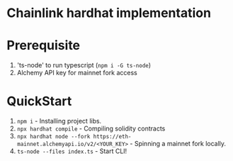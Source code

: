 # Chainlink hardhat implementation

# Prerequisite

1. 'ts-node' to run typescript (`npm i -G ts-node`)
2. Alchemy API key for mainnet fork access

# QuickStart

1. `npm i` - Installing project libs.
2. `npx hardhat compile` - Compiling solidity contracts
3. `npx hardhat node --fork https://eth-mainnet.alchemyapi.io/v2/<YOUR_KEY>` - Spinning a mainnet fork locally.
4. `ts-node --files index.ts` - Start CLI!

